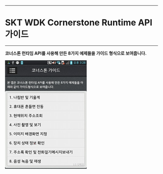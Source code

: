<!--
{
	"id": "6",
	"title": "SKT WDK Cornerstone Runtime API 가이드",
	"group": 2,
	"order": 12
}
-->

-----------------------

# SKT WDK Cornerstone Runtime API 가이드  #

-----------------------

**코너스톤 런타임 API를 사용해 만든 8가지 예제들을 가이드 형식으로 보여줍니다.**

![](./images/2013-09-11-15-28-44.jpg)